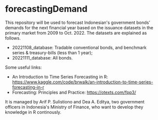# forecastingDemand

This repository will be used to forecast Indonesian's government bonds' demands for the next financial year based on the issuance datasets in the primary market from 2009 to Oct. 2022. The datasets are explained as follows. 
- 20221108_database: Tradable conventional bonds, and benchmark series & treasury-bills (less than 1 year);
- 20221111_database: All bonds.

Some useful links:
- An Introduction to Time Series Forecasting in R: https://www.kaggle.com/code/brwalk/an-introduction-to-time-series-forecasting-in-r
- Forecasting: Principles and Practice: https://otexts.com/fpp3/

It is managed by Arif P. Sulistiono and Dea A. Editya, two government officers in Indonesia's Ministry of Finance, who want to develop they knowledge in R continously.
